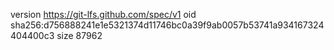 version https://git-lfs.github.com/spec/v1
oid sha256:d756888241e1e5321374d11746bc0a39f9ab0057b53741a934167324404400c3
size 87962
